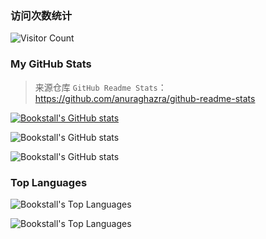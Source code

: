 <!--### Hi there 👋-->

<!--
**Bookstall/Bookstall** is a ✨ _special_ ✨ repository because its `README.md` (this file) appears on your GitHub profile.

Here are some ideas to get you started:

- 🔭 I’m currently working on ...
- 🌱 I’m currently learning ...
- 👯 I’m looking to collaborate on ...
- 🤔 I’m looking for help with ...
- 💬 Ask me about ...
- 📫 How to reach me: ...
- 😄 Pronouns: ...
- ⚡ Fun fact: ...
-->

### 访问次数统计

![Visitor Count](https://profile-counter.glitch.me/Bookstall/count.svg)

### My GitHub Stats

> 来源仓库 `GitHub Readme Stats`：https://github.com/anuraghazra/github-readme-stats

[![Bookstall's GitHub stats](https://github-readme-stats.vercel.app/api?username=Bookstall)](https://github.com/anuraghazra/github-readme-stats)

![Bookstall's GitHub stats](https://github-readme-stats.vercel.app/api?username=Bookstall&show_icons=true)

![Bookstall's GitHub stats](https://github-readme-stats.vercel.app/api?username=Bookstall&show_icons=true&theme=radical)

### Top Languages

![Bookstall's Top Languages](https://github-readme-stats.vercel.app/api/top-langs/?username=Bookstall&theme=blue-green)

![Bookstall's Top Languages](https://github-readme-stats.vercel.app/api/top-langs/?username=Bookstall&theme=blue-green&langs_count=10&layout=compact)



